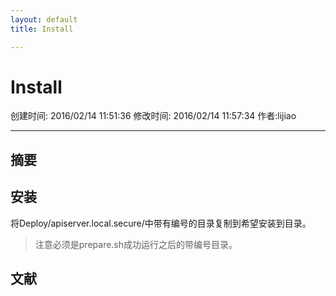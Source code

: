 ```yaml
---
layout: default
title: Install

---
```


# Install
创建时间: 2016/02/14 11:51:36  修改时间: 2016/02/14 11:57:34 作者:lijiao

----

## 摘要

## 安装

将Deploy/apiserver.local.secure/中带有编号的目录复制到希望安装到目录。

>注意必须是prepare.sh成功运行之后的带编号目录。

## 文献
